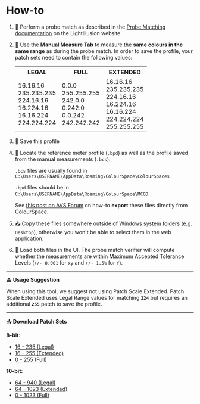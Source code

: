 # How-to

1. 📝 Perform a probe match as described in the [Probe Matching documentation](https://www.lightillusion.com/probe_matching.html) on the LightIllusion website.

2. 🧪 Use the **Manual Measure Tab** to measure the **same colours in the same range** as during the probe match. In order to save the profile, your patch sets need to contain the following values:

   <!-- prettier-ignore -->
   <table class='table-patches'>
      <tr>
        <th>LEGAL</th>
        <th>FULL</th>
        <th>EXTENDED</th>
      </tr>
      <tr>
        <td>
        16.16.16<br>
        235.235.235<br>
        224.16.16<br>
        16.224.16<br>
        16.16.224<br>
        224.224.224
        </td>
        <td>
        0.0.0<br>
        255.255.255<br>
        242.0.0<br>
        0.242.0<br>
        0.0.242<br>
        242.242.242
        </td>
        <td>
        16.16.16<br>
        235.235.235<br>
        224.16.16<br>
        16.224.16<br>
        16.16.224<br>
        224.224.224<br>
        255.255.255
        </td>
      </tr>
    </table>

3. 💾 Save this profile

4. 📁 Locate the reference meter profile (`.bpd`) as well as the profile saved from the manual measurements (`.bcs`).

   `.bcs` files are usually found in `C:\Users\USERNAME\AppData\Roaming\ColourSpace\ColourSpaces`

   `.bpd` files should be in `C:\Users\USERNAME\AppData\Roaming\ColourSpace\MCGD`.

   See [this post on AVS Forum](https://www.avsforum.com/threads/colourspace-cms-next-generation-calibration-thread.3049142/post-61311991) on how-to **export** these files directly from ColourSpace.

5. 📤 Copy these files somewhere outside of Windows system folders (e.g. `Desktop`), otherwise you won't be able to select them in the web application.

6. 📂 Load both files in the UI. The probe match verifier will compute whether the measurements are within Maximum Accepted Tolerance Levels (`+/- 0.001` for `xy` and `+/- 1.5%` for `Y`).

---

⚠️ **Usage Suggestion**

When using this tool, we suggest not using Patch Scale Extended. Patch Scale Extended uses Legal Range values for matching **`224`** but requires an additional **`255`** patch to save the profile.

---

📥 **Download Patch Sets**

**8-bit:**

- [16 - 235 (Legal)](./patches/Probe-Match%208b%20%28LEGAL%29.csv)
- [16 - 255 (Extended)](./patches/Probe-Match%208b%20(EXTENDED).csv)
- [0 - 255 (Full)](./patches/Probe-Match%208b%20%28FULL%29.csv) 

**10-bit:**

- [64 - 940 (Legal)](patches/Probe-Match%2010b%20(LEGAL).csv)
- [64 - 1023 (Extended)](/patches/Probe-Match%2010b%20(EXTENDED).csv)
- [0 - 1023 (Full)](/patches/Probe-Match%2010b%20(FULL).csv)
